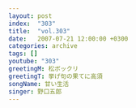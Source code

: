 ```yaml
---
layout: post
index:  "303"
title:  "vol.303"
date:   2007-07-21 12:00:00 +0300
categories: archive
tags: []
youtube: "303"
greetingM: 松ボックリ
greetingT: 挙げ句の果てに高須
songName: 甘い生活
singer: 野口五郎
---
```

